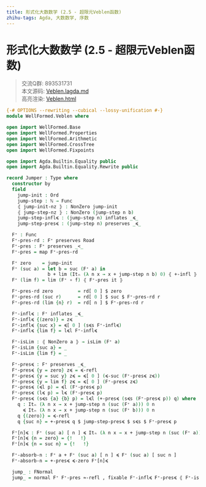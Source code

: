 ```yaml
---
title: 形式化大数数学 (2.5 - 超限元Veblen函数)
zhihu-tags: Agda, 大数数学, 序数
---
```


# 形式化大数数学 (2.5 - 超限元Veblen函数)

> 交流Q群: 893531731  
> 本文源码: [Veblen.lagda.md](https://github.com/choukh/agda-googology/blob/main/src/WellFormed/Veblen.lagda.md)  
> 高亮渲染: [Veblen.html](https://choukh.github.io/agda-googology/WellFormed.Veblen.html)  

```agda
{-# OPTIONS --rewriting --cubical --lossy-unification #-}
module WellFormed.Veblen where

open import WellFormed.Base
open import WellFormed.Properties
open import WellFormed.Arithmetic
open import WellFormed.CrossTree
open import WellFormed.Fixpoints

open import Agda.Builtin.Equality public
open import Agda.Builtin.Equality.Rewrite public
```

```agda
record Jumper : Type where
  constructor by
  field
    jump-init : Ord
    jump-step : ℕ → Func
    ⦃ jump-init-nz ⦄ : NonZero jump-init
    ⦃ jump-step-nz ⦄ : NonZero (jump-step n b)
    jump-step-infl≼ : (jump-step n) inflates _≼_
    jump-step-pres≼ : (jump-step n) preserves _≼_
```

```agda
  F⁺ : Func
  F⁺-pres-rd : F⁺ preserves Road
  F⁺-pres : F⁺ preserves _<_
  F⁺-pres = map F⁺-pres-rd
```

```agda
  F⁺ zero    = jump-init
  F⁺ (suc a) = let b = suc (F⁺ a) in
               b + lim (Itₙ (λ n x → x + jump-step n b) 0) ⦃ +-infl ⦄
  F⁺ (lim f) = lim (F⁺ ∘ f) ⦃ F⁺-pres it ⦄
```

```agda
  F⁺-pres-rd zero         = rd[ 0 ] $ zero
  F⁺-pres-rd (suc r)      = rd[ 0 ] $ suc $ F⁺-pres-rd r
  F⁺-pres-rd (lim {n} r)  = rd[ n ] $ F⁺-pres-rd r
```

```agda
  F⁺-infl≼ : F⁺ inflates _≼_
  F⁺-infl≼ {(zero)} = z≼
  F⁺-infl≼ {suc x} = ≼[ 0 ] (s≼s F⁺-infl≼)
  F⁺-infl≼ {lim f} = l≼l F⁺-infl≼
```

```agda
  F⁺-isLim : ⦃ NonZero a ⦄ → isLim (F⁺ a)
  F⁺-isLim {suc a} = _
  F⁺-isLim {lim f} = _
```

```agda
  F⁺-pres≼ : F⁺ preserves _≼_
  F⁺-pres≼ {y = zero} z≼ = ≼-refl
  F⁺-pres≼ {y = suc y} z≼ = ≼[ 0 ] (≼-suc (F⁺-pres≼ z≼))
  F⁺-pres≼ {y = lim f} z≼ = ≼[ 0 ] (F⁺-pres≼ z≼)
  F⁺-pres≼ (≼l p) = ≼l (F⁺-pres≼ p)
  F⁺-pres≼ (l≼ p) = l≼ (F⁺-pres≼ p)
  F⁺-pres≼ (s≼s {a} {b} p) = l≼l (+-pres≼ (s≼s (F⁺-pres≼ p)) q) where
    q : Itₙ (λ n x → x + jump-step n (suc (F⁺ a))) 0 n
      ≼ Itₙ (λ n x → x + jump-step n (suc (F⁺ b))) 0 n
    q {(zero)} = ≼-refl
    q {suc n} = +-pres≼ q $ jump-step-pres≼ $ s≼s $ F⁺-pres≼ p
```

```agda
  F⁺[n]≼ : F⁺ (suc a) [ n ] ≼ Itₙ (λ n x → x + jump-step n (suc (F⁺ a))) 0 (suc n)
  F⁺[n]≼ {n = zero} = {!   !}
  F⁺[n]≼ {n = suc n} = {!   !}
```

```agda
  F⁺-absorb-n : F⁺ a + F⁺ (suc a) [ n ] ≼ F⁺ (suc a) [ suc n ]
  F⁺-absorb-n = +-pres≼ ≼-zero F⁺[n]≼
```

```agda
  jump_ : FNormal
  jump_ = normal F⁺ F⁺-pres ≈-refl , fixable F⁺-infl≼ F⁺-pres≼ ⦃ F⁺-isLim ⦄ F⁺-absorb-n
```
